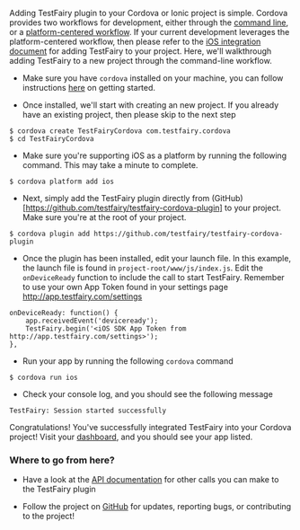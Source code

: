Adding TestFairy plugin to your Cordova or Ionic project is simple. Cordova provides two workflows for development, either through the [command line](https://cordova.apache.org/docs/en/latest/guide/cli/index.html), or a [platform-centered workflow](https://cordova.apache.org/docs/en/latest/guide/platforms/index.html). If your current development leverages the platform-centered workflow, then please refer to the [iOS integration document](/iOS_SDK/Integrating_iOS_SDK.html) for adding TestFairy to your project. Here, we'll walkthrough adding TestFairy to a new project through the command-line workflow.

* Make sure you have `cordova` installed on your machine, you can follow instructions [here](https://cordova.apache.org/docs/en/latest/guide/overview/index.html) on getting started.

* Once installed, we'll start with creating an new project. If you already have an existing project, then please skip to the next step
```
$ cordova create TestFairyCordova com.testfairy.cordova
$ cd TestFairyCordova
```

* Make sure you're supporting iOS as a platform by running the following command. This may take a minute to complete.
```
$ cordova platform add ios
```

* Next, simply add the TestFairy plugin directly from (GitHub)[https://github.com/testfairy/testfairy-cordova-plugin] to your project. Make sure you're at the root of your project.
```
$ cordova plugin add https://github.com/testfairy/testfairy-cordova-plugin
```

* Once the plugin has been installed, edit your launch file. In this example, the launch file is found in `project-root/www/js/index.js`. Edit the `onDeviceReady` function to include the call to start TestFairy. Remember to use your own App Token found in your settings page http://app.testfairy.com/settings
```
onDeviceReady: function() {
    app.receivedEvent('deviceready');
    TestFairy.begin('<iOS SDK App Token from http://app.testfairy.com/settings>');
},
```

* Run your app by running the following `cordova` command
```
$ cordova run ios
```

* Check your console log, and you should see the following message
```
TestFairy: Session started successfully
```

Congratulations! You've successfully integrated TestFairy into your Cordova project! Visit your [dashboard](http://app.testfairy.com/), and you should see your app listed.

### Where to go from here?
* Have a look at the [API documentation](https://app.testfairy.com/reference/ios/) for other calls you can make to the TestFairy plugin

* Follow the project on [GitHub](https://github.com/testfairy/testfairy-cordova-plugin) for updates, reporting bugs, or contributing to the project!
